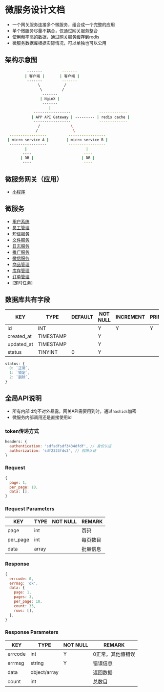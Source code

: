 # 微服务设计文档

- 一个网关服务连接多个微服务，组合成一个完整的应用
- 单个微服务尽量不耦合，仅通过网关服务整合
- 使用频率高的数据，通过网关服务缓存到redis
- 微服务数据库根据实际情况，可以单独也可以公用

## 架构示意图

```sh
          -------         -------
         | 客户端 |       | 客户端 |
          -------         -------
               \           /
                \         /
                 -------
                | NginX |
                 -------
                    |
             -----------------             -------------
            | APP API Gateway | --------- | redis cache |
             -----------------             -------------
               /              \
              /                \
  -----------------          -----------------
 | micro service A |        | micro service B |
  -----------------          -----------------
         |                           |
        ----                        ----
       | DB |                      | DB |
        ----                        ----
```

## 微服务网关（应用）

- [小程序](./gateway-wxapp.md)

## 微服务

- [用户系统](./service-user.md)
- [员工管理](./service-staff.md)
- [短信服务](./service-msg.md)
- [文件服务](./service-media.md)
- [日志服务](./service-log.md)
- [推广服务](./service-track.md)
- [微信服务](./service-wx.md)
- [商品管理](./service-product.md)
- [库存管理](./service-stock.md)
- [订单管理](./service-order.md)
- [定时任务]

## 数据库共有字段

| KEY        | TYPE      | DEFAULT | NOT NULL | INCREMENT | PRIMARY | FOREIGN | REMARK |
|------------|-----------|---------|----------|-----------|---------|---------|--------|
| id         | INT       |         | Y        | Y         | Y       |         |        |
| created_at | TIMESTAMP |         | Y        |           |         |         |        |
| updated_at | TIMESTAMP |         | Y        |           |         |         |        |
| status     | TINYINT   | 0       | Y        |           |         |         |        |

```js
status: {
  0: `正常`,
  1: `锁定`,
  2: `删除`,
}
```

## 全局API说明

- 所有内部id均不对外暴露，网关API需要用到时，通过`hashids`加密
- 微服务内部调用还是直接使用id

### token传递方式

```js
headers: {
  authentication: 'sdfsdfsdf3434dfdf', // 身份认证
  authorization: 'sdf2323fds3', // 权限认证
}
```

### Request

```js
{
  page: 1,
  per_page: 10,
  data: [],
}
```

### Request Parameters

| KEY      | TYPE  | NOT NULL | REMARK |
|----------|-------|----------|--------|
| page     | int   |          | 页码     |
| per_page | int   |          | 每页数目   |
| data     | array |          | 批量信息   |

### Response

```js
{
  errcode: 0,
  errmsg: 'ok',
  data: {
    page: 1,
    pages: 3,
    per_page: 10,
    count: 33,
    rows: [],
  },
}
```

### Response Parameters

| KEY     | TYPE         | NOT NULL | REMARK    |
|---------|--------------|----------|-----------|
| errcode | int          | Y        | 0正常，其他值错误 |
| errmsg  | string       | Y        | 错误信息      |
| data    | object/array |          | 返回数据      |
| count   | int          |          | 总数目       |

